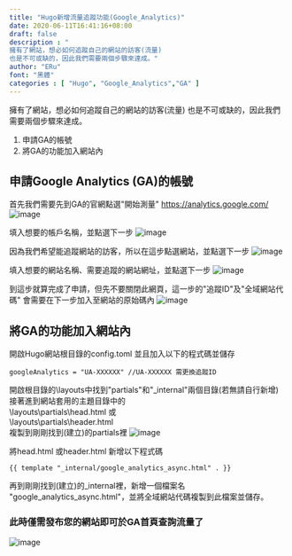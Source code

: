 ```yaml
---
title: "Hugo新增流量追蹤功能(Google_Analytics)"
date: 2020-06-11T16:41:16+08:00
draft: false
description : "
擁有了網站，想必如何追蹤自己的網站的訪客(流量)
也是不可或缺的，因此我們需要兩個步驟來達成。"
author: "ERu"
font: "黑體"
categories : [ "Hugo", "Google_Analytics","GA" ] 
---
```


擁有了網站，想必如何追蹤自己的網站的訪客(流量)
也是不可或缺的，因此我們需要兩個步驟來達成。

1. 申請GA的帳號
2. 將GA的功能加入網站內

## 申請Google Analytics (GA)的帳號

首先我們需要先到GA的官網點選"開始測量"
https://analytics.google.com/
![image](/images/GA/GA1S.png)

填入想要的帳戶名稱，並點選下一步
![image](/images/GA/GA2S.png)

因為我們希望能追蹤網站的訪客，所以在這步點選網站，並點選下一步
![image](/images/GA/GA3S.png)

填入想要的網站名稱、需要追蹤的網站網址，並點選下一步
![image](/images/GA/GA4S.png)

到這步就算完成了申請，但先不要關閉此網頁，這一步的"追蹤ID"及"全域網站代碼"
會需要在下一步加入至網站的原始碼內
![image](/images/GA/GA5S.png)

## 將GA的功能加入網站內

開啟Hugo網站根目錄的config.toml
並且加入以下的程式碼並儲存

    googleAnalytics = "UA-XXXXXX" //UA-XXXXXX 需更換追蹤ID

開啟根目錄的\layouts中找到"partials"和"_internal"兩個目錄(若無請自行新增)  
接著進到網站套用的主題目錄中的  
\layouts\partials\head.html 或  
\layouts\partials\header.html  
複製到剛剛找到(建立)的partials裡
![image](/images/GA/GA11.png)

將head.html 或header.html 新增以下程式碼

    {{ template "_internal/google_analytics_async.html" . }}


再到剛剛找到(建立)的_internal裡，新增一個檔案名  
"google_analytics_async.html"，並將全域網站代碼複製到此檔案並儲存。

### 此時僅需發布您的網站即可於GA首頁查詢流量了
![image](/images/GA/GA12S.png)







